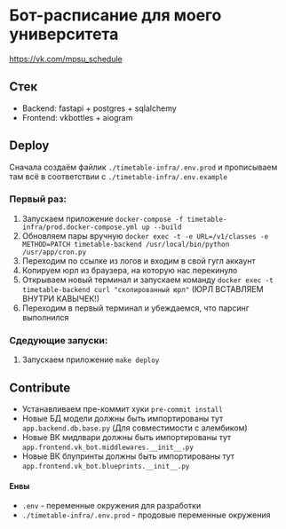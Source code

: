 # Бот-расписание для моего университета

https://vk.com/mpsu_schedule

## Стек

- Backend: fastapi + postgres + sqlalchemy
- Frontend: vkbottles + aiogram


## Deploy

Сначала создаём файлик `./timetable-infra/.env.prod` и прописываем там всё в соответствии с `./timetable-infra/.env.example`

### Первый раз:

1. Запускаем приложение `docker-compose -f timetable-infra/prod.docker-compose.yml up --build`
2. Обновляем пары вручную `docker exec -t -e URL=/v1/classes -e METHOD=PATCH timetable-backend /usr/local/bin/python /usr/app/cron.py`
3. Переходим по ссылке из логов и входим в свой гугл аккаунт
4. Копируем юрл из браузера, на которую нас перекинуло
5. Открываем новый терминал и запускаем команду `docker exec -t timetable-backend curl "скопированный юрл"` (ЮРЛ ВСТАВЛЯЕМ ВНУТРИ КАВЫЧЕК!)
6. Переходим в первый терминал и убеждаемся, что парсинг выполнился


### Сдедующие запуски:

1. Запускаем приложение `make deploy`


## Contribute

- Устанавливаем пре-коммит хуки `pre-commit install`
- Новые БД модели должны быть импортированы тут `app.backend.db.base.py`  (Для совместимости с алембиком)
- Новые ВК мидлвари должны быть импортированы тут `app.frontend.vk_bot.middlewares.__init__.py`
- Новые ВК блупринты должны быть импортированы тут `app.frontend.vk_bot.blueprints.__init__.py`

#### Енвы

- `.env` - переменные окружения для разработки
- `./timetable-infra/.env.prod` - продовые переменные окружения
